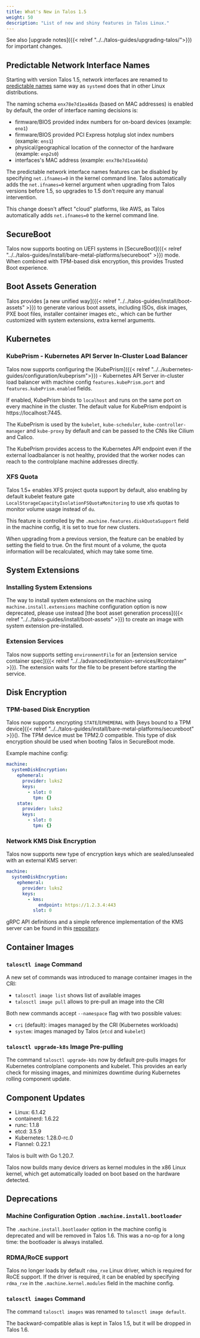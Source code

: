 ```yaml
---
title: What's New in Talos 1.5
weight: 50
description: "List of new and shiny features in Talos Linux."
---
```


See also [upgrade notes]({{< relref "../../talos-guides/upgrading-talos/">}}) for important changes.

## Predictable Network Interface Names

Starting with version Talos 1.5, network interfaces are renamed to [predictable names](https://www.freedesktop.org/wiki/Software/systemd/PredictableNetworkInterfaceNames/)
same way as `systemd` does that in other Linux distributions.

The naming schema `enx78e7d1ea46da` (based on MAC addresses) is enabled by default, the order of interface naming decisions is:

* firmware/BIOS provided index numbers for on-board devices (example: `eno1`)
* firmware/BIOS provided PCI Express hotplug slot index numbers (example: `ens1`)
* physical/geographical location of the connector of the hardware (example: `enp2s0`)
* interfaces's MAC address (example: `enx78e7d1ea46da`)

The predictable network interface names features can be disabled by specifying `net.ifnames=0` in the kernel command line.
Talos automatically adds the `net.ifnames=0` kernel argument when upgrading from Talos versions before 1.5, so upgrades to 1.5 don't require any manual intervention.

This change doesn't affect "cloud" platforms, like AWS, as Talos automatically adds `net.ifnames=0` to the kernel command line.

## SecureBoot

Talos now supports booting on UEFI systems in [SecureBoot]({{< relref "../../talos-guides/install/bare-metal-platforms/secureboot" >}}) mode.
When combined with TPM-based disk encryption, this provides Trusted Boot experience.

## Boot Assets Generation

Talos provides [a new unified way]({{< relref "../../talos-guides/install/boot-assets" >}}) to generate various boot assets, including ISOs, disk images, PXE boot files, installer container images etc., which can be
further customized with system extensions, extra kernel arguments.

## Kubernetes

### KubePrism - Kubernetes API Server In-Cluster Load Balancer

Talos now supports configuring the [KubePrism]({{< relref "../../kubernetes-guides/configuration/kubeprism">}}) - Kubernetes API Server in-cluster load balancer with machine config
`features.kubePrism.port` and `features.kubePrism.enabled` fields.

If enabled, KubePrism binds to `localhost` and runs on the same port on every machine in the cluster.
The default value for KubePrism endpoint is https://localhost:7445.

The KubePrism is used by the `kubelet`, `kube-scheduler`, `kube-controller-manager`
and `kube-proxy` by default and can be passed to the CNIs like Cilium and Calico.

The KubePrism provides access to the Kubernetes API endpoint even if the external loadbalancer
is not healthy, provided that the worker nodes can reach to the controlplane machine addresses directly.

### XFS Quota

Talos 1.5+ enables XFS project quota support by default, also enabling by default
kubelet feature gate `LocalStorageCapacityIsolationFSQuotaMonitoring` to use xfs quotas
to monitor volume usage instead of `du`.

This feature is controlled by the `.machine.features.diskQuotaSupport` field in the machine config,
it is set to true for new clusters.

When upgrading from a previous version, the feature can be enabled by setting the field to true.
On the first mount of a volume, the quota information will be recalculated, which may take some time.

## System Extensions

### Installing System Extensions

The way to install system extensions on the machine using `machine.install.extensions` machine configuration option is now deprecated,
please use instead [the boot asset generation process]({{< relref "../../talos-guides/install/boot-assets" >}}) to create an image with system extension pre-installed.

### Extension Services

Talos now supports setting `environmentFile` for an [extension service container spec]({{< relref "../../advanced/extension-services/#container" >}}).
The extension waits for the file to be present before starting the service.

## Disk Encryption

### TPM-based Disk Encryption

Talos now supports encrypting `STATE`/`EPHEMERAL` with [keys bound to a TPM device]{{< relref "../../talos-guides/install/bare-metal-platforms/secureboot" >}}().
The TPM device must be TPM2.0 compatible.
This type of disk encryption should be used when booting Talos in SecureBoot mode.

Example machine config:

```yaml
machine:
  systemDiskEncryption:
    ephemeral:
      provider: luks2
      keys:
        - slot: 0
          tpm: {}
    state:
      provider: luks2
      keys:
        - slot: 0
          tpm: {}
```

### Network KMS Disk Encryption

Talos now supports new type of encryption keys which are sealed/unsealed with an external KMS server:

```yaml
machine:
  systemDiskEncryption:
    ephemeral:
      provider: luks2
      keys:
        - kms:
            endpoint: https://1.2.3.4:443
          slot: 0
```

gRPC API definitions and a simple reference implementation of the KMS server can be found in this
[repository](https://github.com/siderolabs/kms-client/blob/main/cmd/kms-server/main.go).

## Container Images

### `talosctl image` Command

A new set of commands was introduced to manage container images in the CRI:

* `talosctl image list` shows list of available images
* `talosctl image pull` allows to pre-pull an image into the CRI

Both new commands accept `--namespace` flag with two possible values:

* `cri` (default): images managed by the CRI (Kubernetes workloads)
* `system`: images managed by Talos (`etcd` and `kubelet`)

### `talosctl upgrade-k8s` Image Pre-pulling

The command `talosctl upgrade-k8s` now by default pre-pulls images for Kubernetes controlplane components
and kubelet.
This provides an early check for missing images, and minimizes downtime during Kubernetes
rolling component update.

## Component Updates

* Linux: 6.1.42
* containerd: 1.6.22
* runc: 1.1.8
* etcd: 3.5.9
* Kubernetes: 1.28.0-rc.0
* Flannel: 0.22.1

Talos is built with Go 1.20.7.

Talos now builds many device drivers as kernel modules in the x86 Linux kernel, which get automatically loaded on boot based on the hardware detected.

## Deprecations

### Machine Configuration Option `.machine.install.bootloader`

The `.machine.install.bootloader` option in the machine config is deprecated and will be removed in Talos 1.6.
This was a no-op for a long time: the bootloader is always installed.

### RDMA/RoCE support

Talos no longer loads by default `rdma_rxe` Linux driver, which is required for RoCE support.
If the driver is required, it can be enabled by specifying `rdma_rxe` in the `.machine.kernel.modules` field in the machine config.

### `talosctl images` Command

The command `talosctl images` was renamed to `talosctl image default`.

The backward-compatible alias is kept in Talos 1.5, but it will be dropped in Talos 1.6.
